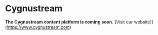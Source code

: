 # Cygnustream
**The Cygnustream content platform is coming soon.**
[Visit our website]](https://www.cygnustream.com)